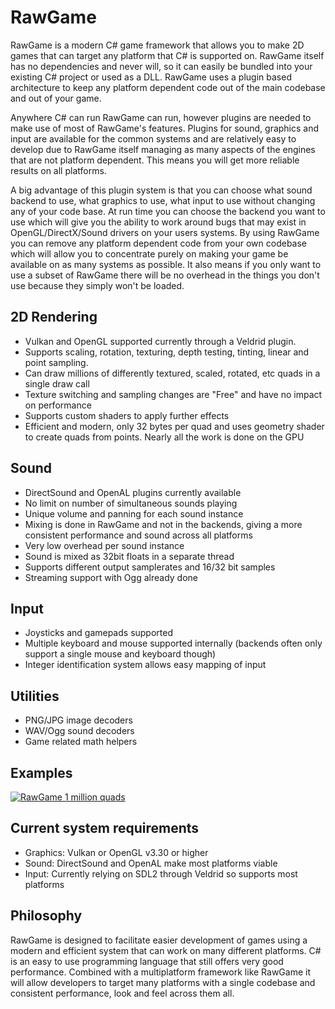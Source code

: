 # RawGame
RawGame is a modern C# game framework that allows you to make 2D games that can target any platform that C# is supported on. RawGame itself has no dependencies and never will, so it can easily be bundled into your existing C# project or used as a DLL. RawGame uses a plugin based architecture to keep any platform dependent code out of the main codebase and out of your game.

Anywhere C# can run RawGame can run, however plugins are needed to make use of most of RawGame's features. Plugins for sound, graphics and input are available for the common systems and are relatively easy to develop due to RawGame itself managing as many aspects of the engines that are not platform dependent. This means you will get more reliable results on all platforms.

A big advantage of this plugin system is that you can choose what sound backend to use, what graphics to use, what input to use without changing any of your code base. At run time you can choose the backend you want to use which will give you the ability to work around bugs that may exist in OpenGL/DirectX/Sound drivers on your users systems. By using RawGame you can remove any platform dependent code from your own codebase which will allow you to concentrate purely on making your game be available on as many systems as possible. It also means if you only want to use a subset of RawGame there will be no overhead in the things you don't use because they simply won't be loaded.

## 2D Rendering
- Vulkan and OpenGL supported currently through a Veldrid plugin.
- Supports scaling, rotation, texturing, depth testing, tinting, linear and point sampling.
- Can draw millions of differently textured, scaled, rotated, etc quads in a single draw call
- Texture switching and sampling changes are "Free" and have no impact on performance
- Supports custom shaders to apply further effects
- Efficient and modern, only 32 bytes per quad and uses geometry shader to create quads from points. Nearly all the work is done on the GPU

## Sound
- DirectSound and OpenAL plugins currently available
- No limit on number of simultaneous sounds playing
- Unique volume and panning for each sound instance
- Mixing is done in RawGame and not in the backends, giving a more consistent performance and sound across all platforms
- Very low overhead per sound instance
- Sound is mixed as 32bit floats in a separate thread
- Supports different output samplerates and 16/32 bit samples
- Streaming support with Ogg already done

## Input
- Joysticks and gamepads supported
- Multiple keyboard and mouse supported internally (backends often only support a single mouse and keyboard though)
- Integer identification system allows easy mapping of input

## Utilities
- PNG/JPG image decoders
- WAV/Ogg sound decoders
- Game related math helpers

## Examples
[![RawGame 1 million quads](http://img.youtube.com/vi/0ewft5baBkY/0.jpg)](https://www.youtube.com/watch?v=0ewft5baBkY "1 million quads")

## Current system requirements
- Graphics: Vulkan or OpenGL v3.30 or higher
- Sound: DirectSound and OpenAL make most platforms viable
- Input: Currently relying on SDL2 through Veldrid so supports most platforms


## Philosophy
RawGame is designed to facilitate easier development of games using a modern and efficient system that can work on many different platforms. C# is an easy to use programming language that still offers very good performance. Combined with a multiplatform framework like RawGame it will allow developers to target many platforms with a single codebase and consistent performance, look and feel across them all.
